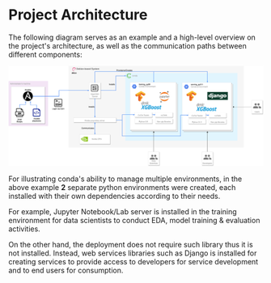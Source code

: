 # Project Architecture

The following diagram serves as an example and a high-level overview on the project's architecture,
as well as the communication paths between different components:

[![Project Architecture](../images/proj-arch.png)](../images/proj-arch.png)

For illustrating conda's ability to manage multiple environments, in the above example **2** separate python environments were created, each installed with their own dependencies according to their needs.

For example, Jupyter Notebook/Lab server is installed in the training environment for data scientists to conduct EDA, model training & evaluation activities.

On the other hand, the deployment does not require such library thus it is not installed. Instead, web services libraries such as Django is installed for creating services to provide access to developers for service development and to end users for consumption.  